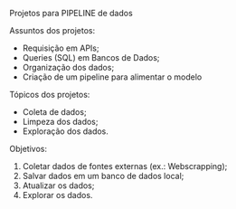   Projetos para PIPELINE de dados
  
  Assuntos dos projetos:
  - Requisição em APIs;
  - Queries (SQL) em Bancos de Dados;
  - Organização dos dados;
  - Criação de um pipeline para alimentar o modelo

  Tópicos dos projetos:
  - Coleta de dados;
  - Limpeza dos dados;
  - Exploração dos dados.

  Objetivos:
  1. Coletar dados de fontes externas (ex.: Webscrapping);
  2. Salvar dados em um banco de dados local;
  3. Atualizar os dados;
  4. Explorar os dados.
